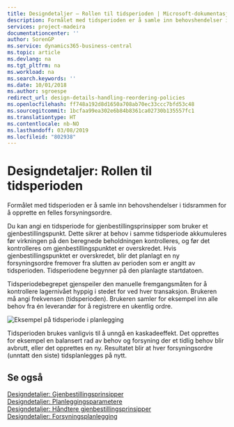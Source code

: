 ```yaml
---
title: Designdetaljer – Rollen til tidsperioden | Microsoft-dokumentasjon
description: Formålet med tidsperioden er å samle inn behovshendelser i tidsrammen for å opprette en felles forsyningsordre.
services: project-madeira
documentationcenter: ''
author: SorenGP
ms.service: dynamics365-business-central
ms.topic: article
ms.devlang: na
ms.tgt_pltfrm: na
ms.workload: na
ms.search.keywords: ''
ms.date: 10/01/2018
ms.author: sgroespe
redirect_url: design-details-handling-reordering-policies
ms.openlocfilehash: ff748a192d8d1650a708ab70ec33ccc7bfd53c48
ms.sourcegitcommit: 1bcfaa99ea302e6b84b8361ca02730b135557fc1
ms.translationtype: HT
ms.contentlocale: nb-NO
ms.lasthandoff: 03/08/2019
ms.locfileid: "802938"
---
```

# <a name="design-details-the-role-of-the-time-bucket"></a>Designdetaljer: Rollen til tidsperioden
Formålet med tidsperioden er å samle inn behovshendelser i tidsrammen for å opprette en felles forsyningsordre.  

 Du kan angi en tidsperiode for gjenbestillingsprinsipper som bruker et gjenbestillingspunkt. Dette sikrer at behov i samme tidsperiode akkumuleres før virkningen på den beregnede beholdningen kontrolleres, og før det kontrolleres om gjenbestillingspunktet er overskredet. Hvis gjenbestillingspunktet er overskredet, blir det planlagt en ny forsyningsordre fremover fra slutten av perioden som er angitt av tidsperioden. Tidsperiodene begynner på den planlagte startdatoen.  

 Tidsperiodebegrepet gjenspeiler den manuelle fremgangsmåten for å kontrollere lagernivået hyppig i stedet for ved hver transaksjon. Brukeren må angi frekvensen (tidsperioden). Brukeren samler for eksempel inn alle behov fra én leverandør for å registrere en ukentlig ordre.  

 ![Eksempel på tidsperiode i planlegging](media/nav_app_supply_planning_2_reorder_cycle.png "Eksempel på tidsperiode i planlegging")  

 Tidsperioden brukes vanligvis til å unngå en kaskadeeffekt. Det opprettes for eksempel en balansert rad av behov og forsyning der et tidlig behov blir avbrutt, eller det opprettes en ny. Resultatet blir at hver forsyningsordre (unntatt den siste) tidsplanlegges på nytt.  

## <a name="see-also"></a>Se også  
 [Designdetaljer: Gjenbestillingsprinsipper](design-details-reordering-policies.md)   
 [Designdetaljer: Planleggingsparametere](design-details-planning-parameters.md)   
 [Designdetaljer: Håndtere gjenbestillingsprinsipper](design-details-handling-reordering-policies.md)   
 [Designdetaljer: Forsyningsplanlegging](design-details-supply-planning.md)
